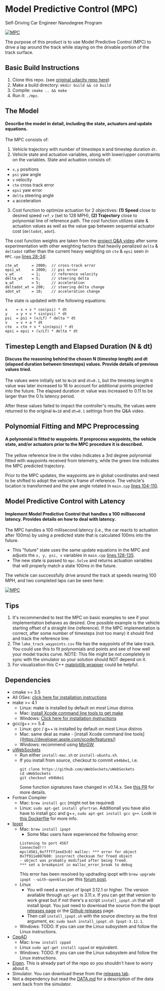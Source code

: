 # Model Predictive Control (MPC)
Self-Driving Car Engineer Nanodegree Program

[![MPC](http://img.youtube.com/vi/nBQMfh9YI1k/0.jpg)](https://youtu.be/nBQMfh9YI1k "MPC")

The purpose of this product is to use Model Predictive Control (MPC) to drive a lap around the track while staying on the drivable portion of the track surface. 

## Basic Build Instructions

1. Clone this repo. (see [original udacity repo here](https://github.com/udacity/CarND-MPC-Project))
2. Make a build directory: `mkdir build && cd build`
3. Compile: `cmake .. && make`
4. Run it: `./mpc`.

## The Model
#### Describe the model in detail, including the state, actuators and update equations.

The MPC consists of:
1. Vehicle trajectory with number of timesteps `N` and timestep duration `dt`.
2. Vehicle state and actuation variables, along with lower/upper constraints on the variables. State and actuation consists of: 
- `x,y` positions
- `psi` yaw angle
- `v` velocity
- `cte` cross track error
- `epsi` yaw error
- `delta` steering angle
- `a` acceleration
3. Cost function to optimize actuation for 2 objectives: __(1) Speed__ close to desired speed `ref_v` (set to 128 MPH), __(2) Trajectory__ close to polynomial line of reference path. The cost function utilizes state & actuation values as well as the value gap between sequential actuator cost (`deltadot`, `adot`).

The cost function weights are taken from the [project Q&A video](https://www.youtube.com/watch?v=bOQuhpz3YfU) after some experimentation with other weighting factors that heavily penalized `delta` & `deltadot` rather than the current heavy weighting on `cte` & `epsi` seen in `MPC.cpp` [lines 28-34](https://github.com/kcbighuge/SDCND-MPC-Project/blob/master/src/MPC.cpp#L28-L34):
```
cte_wt      = 2000;  // cross-track error
epsi_wt     = 2000;  // psi error
v_wt        = 1;     // reference velocity
delta_wt    = 5;     // steering delta
a_wt        = 5;     // acceleration
deltadot_wt = 200;   // steering delta change
adot_wt     = 10;    // acceleration change
```

The state is updated with the following equations:
```
x    = x + v * cos(psi) * dt
y    = y + v * sin(psi) * dt
psi  = psi + (v/Lf) * delta * dt
v    = v + a * dt
cte  = cte + v * sin(epsi) * dt
epsi = epsi + (v/Lf) * delta * dt
```

## Timestep Length and Elapsed Duration (N & dt)
#### Discuss the reasoning behind the chosen N (timestep length) and dt (elapsed duration between timesteps) values. Provide details of previous values tried.

The values were initially set to `N=10` and `dt=0.1`, but the timestep length `N` value was later increased to 16 to account for additional points projected into the future. The elapsed duration `dt` value was increased to 0.11 to be larger than the 0.1s latency period.

After these values failed to impact the controller's results, the values were returned to the original `N=10` and `dt=0.1` settings from the Q&A video.


## Polynomial Fitting and MPC Preprocessing
#### A polynomial is fitted to waypoints. If preprocess waypoints, the vehicle state, and/or actuators prior to the MPC procedure it is described.

The yellow reference line in the video indicates a 3rd degree polynomial fitted with waypoints received from telemetry, while the green line indicates the MPC predicted trajectory.

Prior to the MPC updates, the waypoints are in global coordinates and need to be shifted to adopt the vehicle's frame of reference. The vehicle's location is transformed and the yaw angle rotated in `main.cpp` [lines 104-110](https://github.com/kcbighuge/SDCND-MPC-Project/blob/master/src/main.cpp#L104-L110). 


## Model Predictive Control with Latency
#### Implement Model Predictive Control that handles a 100 millisecond latency. Provides details on how to deal with latency.

The MPC handles a 100 millisecond latency (i.e., the car reacts to actuation after 100ms) by using a predicted state that is calculated 100ms into the future. 
- This "future" state uses the same update equations in the MPC and adjusts the `x, y, psi, v` variables in `main.cpp` [lines 128-135](https://github.com/kcbighuge/SDCND-MPC-Project/blob/master/src/main.cpp#L128-L135). 
- The new state is passed to `mpc.Solve` and returns actuation variables that will properly match a state 100ms in the future.


The vehicle can successfully drive around the track at speeds nearing 100 MPH, and two completed laps can be seen here:

[![MPC](http://img.youtube.com/vi/nBQMfh9YI1k/0.jpg)](https://youtu.be/nBQMfh9YI1k "MPC")

## Tips

1. It's recommended to test the MPC on basic examples to see if your implementation behaves as desired. One possible example
is the vehicle starting offset of a straight line (reference). If the MPC implementation is correct, after some number of timesteps
(not too many) it should find and track the reference line.
2. The `lake_track_waypoints.csv` file has the waypoints of the lake track. You could use this to fit polynomials and points and see of how well your model tracks curve. NOTE: This file might be not completely in sync with the simulator so your solution should NOT depend on it.
3. For visualization this C++ [matplotlib wrapper](https://github.com/lava/matplotlib-cpp) could be helpful.

## Dependencies

* cmake >= 3.5
 * All OSes: [click here for installation instructions](https://cmake.org/install/)
* make >= 4.1
  * Linux: make is installed by default on most Linux distros
  * Mac: [install Xcode command line tools to get make](https://developer.apple.com/xcode/features/)
  * Windows: [Click here for installation instructions](http://gnuwin32.sourceforge.net/packages/make.htm)
* gcc/g++ >= 5.4
  * Linux: gcc / g++ is installed by default on most Linux distros
  * Mac: same deal as make - [install Xcode command line tools]((https://developer.apple.com/xcode/features/)
  * Windows: recommend using [MinGW](http://www.mingw.org/)
* [uWebSockets](https://github.com/uWebSockets/uWebSockets)
  * Run either `install-mac.sh` or `install-ubuntu.sh`.
  * If you install from source, checkout to commit `e94b6e1`, i.e.
    ```
    git clone https://github.com/uWebSockets/uWebSockets 
    cd uWebSockets
    git checkout e94b6e1
    ```
    Some function signatures have changed in v0.14.x. See [this PR](https://github.com/udacity/CarND-MPC-Project/pull/3) for more details.
* Fortran Compiler
  * Mac: `brew install gcc` (might not be required)
  * Linux: `sudo apt-get install gfortran`. Additionall you have also have to install gcc and g++, `sudo apt-get install gcc g++`. Look in [this Dockerfile](https://github.com/udacity/CarND-MPC-Quizzes/blob/master/Dockerfile) for more info.
* [Ipopt](https://projects.coin-or.org/Ipopt)
  * Mac: `brew install ipopt`
       +  Some Mac users have experienced the following error:
       ```
       Listening to port 4567
       Connected!!!
       mpc(4561,0x7ffff1eed3c0) malloc: *** error for object 0x7f911e007600: incorrect checksum for freed object
       - object was probably modified after being freed.
       *** set a breakpoint in malloc_error_break to debug
       ```
       This error has been resolved by updrading ipopt with
       ```brew upgrade ipopt --with-openblas```
       per this [forum post](https://discussions.udacity.com/t/incorrect-checksum-for-freed-object/313433/19).
  * Linux
    * You will need a version of Ipopt 3.12.1 or higher. The version available through `apt-get` is 3.11.x. If you can get that version to work great but if not there's a script `install_ipopt.sh` that will install Ipopt. You just need to download the source from the Ipopt [releases page](https://www.coin-or.org/download/source/Ipopt/) or the [Github releases](https://github.com/coin-or/Ipopt/releases) page.
    * Then call `install_ipopt.sh` with the source directory as the first argument, ex: `sudo bash install_ipopt.sh Ipopt-3.12.1`. 
  * Windows: TODO. If you can use the Linux subsystem and follow the Linux instructions.
* [CppAD](https://www.coin-or.org/CppAD/)
  * Mac: `brew install cppad`
  * Linux `sudo apt-get install cppad` or equivalent.
  * Windows: TODO. If you can use the Linux subsystem and follow the Linux instructions.
* [Eigen](http://eigen.tuxfamily.org/index.php?title=Main_Page). This is already part of the repo so you shouldn't have to worry about it.
* Simulator. You can download these from the [releases tab](https://github.com/udacity/self-driving-car-sim/releases).
* Not a dependency but read the [DATA.md](./DATA.md) for a description of the data sent back from the simulator.
